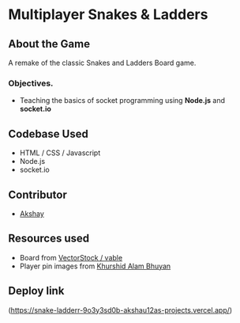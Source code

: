# Multiplayer Snakes & Ladders

## About the Game

A remake of the classic Snakes and Ladders Board game.

### Objectives.

- Teaching the basics of socket programming using **Node.js** and **socket.io**

## Codebase Used

- HTML / CSS / Javascript
- Node.js
- socket.io

## Contributor

- [Akshay](https://www.github.com/akshau12a)

## Resources used

- Board from [VectorStock / vable](https://www.vectorstock.com/royalty-free-vector/snake-and-ladder-and-rocket-game-vector-8154064%22)
- Player pin images from [Khurshid Alam Bhuyan](https://opengameart.org/users/khurs10101)

## Deploy link
(https://snake-ladderr-9o3y3sd0b-akshau12as-projects.vercel.app/)

